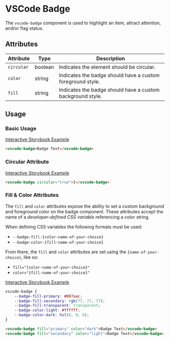 # VSCode Badge

The `vscode-badge` component is used to highlight an item, attract attention, and/or flag status.

## Attributes

| Attribute  | Type    | Description                                                |
| ---------- | ------- | ---------------------------------------------------------- |
| `circular` | boolean | Indicates the element should be circular.                  |
| `color`    | string  | Indicates the badge should have a custom foreground style. |
| `fill`     | string  | Indicates the badge should have a custom background style. |

## Usage

### Basic Usage

[Interactive Storybook Example](https://mttallac.azurewebsites.net/?path=/story/library-badge--default)

```html
<vscode-badge>Badge Text</vscode-badge>
```

### Circular Attribute

[Interactive Storybook Example](https://mttallac.azurewebsites.net/?path=/story/library-badge--circular)

```html
<vscode-badge circular="true">1</vscode-badge>
```

### Fill & Color Attributes

The `fill` and `color` attributes expose the ability to set a custom background and foreground color on the badge component. These attributes accept the name of a _developer-defined CSS variable_ referencing a color string.

When defining CSS variables the following formats must be used:

-   `--badge-fill-{color-name-of-your-choice}`
-   `--badge-color-{fill-name-of-your-choice}`

From there, the `fill` and `color` attributes are set using the `{name-of-your-choice}`, like so:

-   `fill="{color-name-of-your-choice}"`
-   `color="{fill-name-of-your-choice}"`

[Interactive Storybook Example](https://mttallac.azurewebsites.net/?path=/story/library-badge--with-fill)

```css live
vscode-badge {
	--badge-fill-primary: #007aac;
	--badge-fill-secondary: rgb(77, 77, 77);
	--badge-fill-transparent: transparent;
	--badge-color-light: #ffffff;
	--badge-color-dark: hsl(0, 0, 0);
}
```

```html
<vscode-badge fill="primary" color="dark">Badge Text</vscode-badge>
<vscode-badge fill="secondary" color="light">Badge Text</vscode-badge>
```
